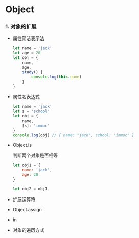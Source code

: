 # Object

### 1. 对象的扩展

- 属性简洁表示法

  ```js
  let name = 'jack'
  let age = 20
  let obj = {
      name,
      age,
      study() {
          console.log(this.name)
      }
  }
  ```
  
- 属性名表达式

  ```js
  let name = 'jack'
  let s = 'school'
  let obj = {
      name,
      [s]: 'immoc'
  }
  console.log(obj) // { name: "jack", school: "immoc" }
  ```
  
- Object.is

  判断两个对象是否相等

  ```js
  let obj1 = {
      name: 'jack',
      age: 20
  }
  
  let obj2 = obj1
  ```

  

- 扩展运算符

  
  
  
  
- Object.assign

  
  
- in

- 对象的遍历方式














